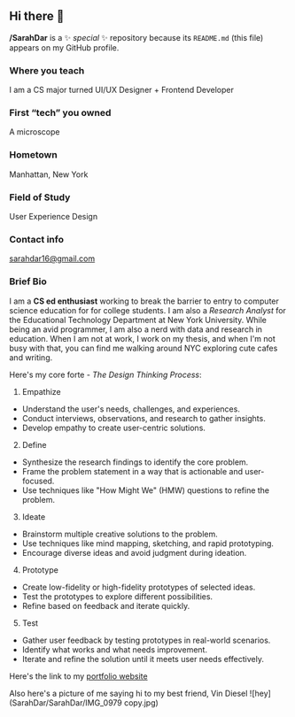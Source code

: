 ## Hi there 👋

**/SarahDar** is a ✨ _special_ ✨ repository because its `README.md` (this file) appears on my GitHub profile.

### Where you teach 
I am a CS major turned UI/UX Designer + Frontend Developer
### First “tech” you owned 
A microscope
### Hometown 
Manhattan, New York
### Field of Study 
User Experience Design
### Contact info 
sarahdar16@gmail.com
### Brief Bio
I am a **CS ed enthusiast** working to break the barrier to entry to computer science education for for college students. I am also a *Research Analyst* for the Educational Technology Department at New York University. While being an avid programmer, I am also a nerd with data and research in education. When I am not at work, I work on my thesis, and when I'm not busy with that, you can find me walking around NYC exploring cute cafes and writing.

Here's my core forte - *The Design Thinking Process*:
1. Empathize
* Understand the user's needs, challenges, and experiences.
* Conduct interviews, observations, and research to gather insights.
* Develop empathy to create user-centric solutions.
2. Define
* Synthesize the research findings to identify the core problem.
* Frame the problem statement in a way that is actionable and user-focused.
* Use techniques like "How Might We" (HMW) questions to refine the problem.
3. Ideate
* Brainstorm multiple creative solutions to the problem.
* Use techniques like mind mapping, sketching, and rapid prototyping.
* Encourage diverse ideas and avoid judgment during ideation.
4. Prototype
* Create low-fidelity or high-fidelity prototypes of selected ideas.
* Test the prototypes to explore different possibilities.
* Refine based on feedback and iterate quickly.
5. Test
* Gather user feedback by testing prototypes in real-world scenarios.
* Identify what works and what needs improvement.
* Iterate and refine the solution until it meets user needs effectively.

Here's the link to my [portfolio website](https://www.sarahdar.com/)

Also here's a picture of me saying hi to my best friend, Vin Diesel
![hey](SarahDar/SarahDar/IMG_0979 copy.jpg)




